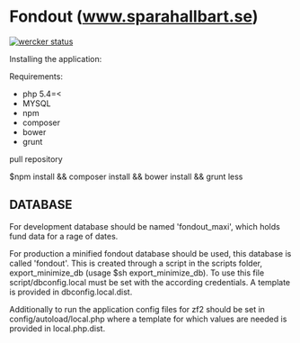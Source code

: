 Fondout (www.sparahallbart.se)
=======================

[![wercker status](https://app.wercker.com/status/38da5829a241418599dc1709c21adcb4/m "wercker status")](https://app.wercker.com/project/bykey/38da5829a241418599dc1709c21adcb4)


Installing the application:

Requirements:
- php 5.4=<
- MYSQL
- npm
- composer
- bower
- grunt


pull repository

$npm install && composer install && bower install && grunt less


DATABASE
--------
For development database should be named 'fondout_maxi', which holds fund data for a rage of dates.

For production a minified fondout database should be used, this database is called 'fondout'. This is created through a script in the scripts folder, export_minimize_db (usage $sh export_minimize_db). To use this file script/dbconfig.local must be set with the according credentials. A template is provided in dbconfig.local.dist.

Additionally to run the application config files for zf2 should be set in config/autoload/local.php where a template for which values are needed is provided in local.php.dist.
